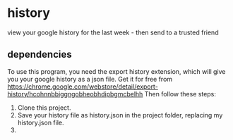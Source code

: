 # history
view your google history for the last week - then send to a trusted friend

## dependencies
To use this program, you need the export history extension, which will give you your google history as a json file. Get it for free from https://chrome.google.com/webstore/detail/export-history/hcohnnbbiggngobheobhdipbgmcbelhh 
Then follow these steps:
1. Clone this project.
2. Save your history file as history.json in the project folder, replacing my history.json file.
3. 
